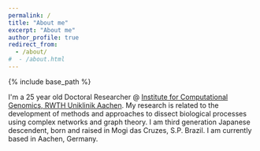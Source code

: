 ```yaml
---
permalink: /
title: "About me"
excerpt: "About me"
author_profile: true
redirect_from:
  - /about/
#  - /about.html
---
```


{% include base_path %}


I'm a 25 year old Doctoral Researcher @ [Institute for Computational Genomics, RWTH Uniklinik Aachen](https://costalab.org/). My research is related to the development of methods and approaches to dissect biological processes using complex networks and graph theory. I am third generation Japanese descendent, born and raised in Mogi das Cruzes, S.P. Brazil. I am currently based in Aachen, Germany.
